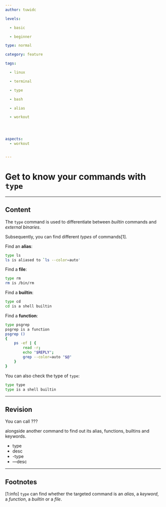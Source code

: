```yaml
---
author: tuwidc

levels:

  - basic

  - beginner

type: normal

category: feature

tags:

  - linux

  - terminal

  - type

  - bash

  - alias

  - workout




aspects:
  - workout


---
```


# Get to know  your commands with `type`

---
## Content

The `type` command is used to differentiate between *builtin* commands and *external binaries*.

Subsequently, you can find different *types* of commands[1].

Find an **alias**:

```bash
type ls
ls is aliased to `ls --color=auto'
```
Find a **file**:
```bash
type rm
rm is /bin/rm
```
Find a **builtin**:
```bash
type cd
cd is a shell builtin
```
Find a **function**:
```bash
type psgrep
psgrep is a function
psgrep () 
{ 
    ps -ef | { 
        read -r;
        echo "$REPLY";
        grep --color=auto "$@"
    }
}
```

You can also check the type of `type`:
```bash
type type
type is a shell builtin
```

---
## Revision

You can call ??? 

alongside another command to find out its alias, functions, builtins and keywords.


* type
* desc
* -type
* —desc

---
## Footnotes
[1:info]
`type` can find whether the targeted command is an *alias*, a *keyword*, a *function*, a *builtin* or a *file*.
 
 
